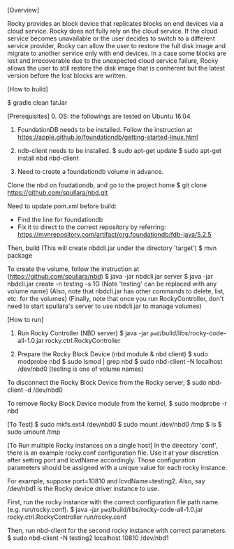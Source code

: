 [Overview]

Rocky provides an block device that replicates blocks on end devices via a cloud service. Rocky does not fully rely on the cloud service. If the cloud service becomes unavailable or the user decides to switch to a different service provider, Rocky can allow the user to restore the full disk image and migrate to another service only with end devices. In a case some blocks are lost and irrecoverable due to the unexpected cloud service failure, Rocky allows the user to still restore the disk image that is conherent but the latest version before the lost blocks are written.  

[How to build]

$ gradle clean fatJar

[Prerequisites]
0. OS: the followings are tested on Ubuntu 16.04

1. FoundationDB needs to be installed.
Follow the instruction at https://apple.github.io/foundationdb/getting-started-linux.html

2. ndb-client needs to be installed.
$ sudo apt-get update
$ sudo apt-get install nbd nbd-client

3. Need to create a foundationdb volume in advance.

Clone the nbd on foudationdb, and go to the project home
$ git clone https://github.com/spullara/nbd.git

Need to update pom.xml before build:
- Find the line for foundationdb
- Fix it to direct to the correct repository by referring:
  https://mvnrepository.com/artifact/org.foundationdb/fdb-java/5.2.5

Then, build (This will create nbdcli.jar under the directory 'target')
$ mvn package

To create the volume, follow the instruction at (https://github.com/spullara/nbd)
$ java -jar nbdcli.jar server
$ java -jar nbdcli.jar create -n testing -s 1G
(Note 'testing' can be replaced with any volume name)
(Also, note that nbdcli.jar has other commands to delete, list, etc. for the volumes)
(Finally, note that once you run RockyController, don't need to start spullara's server to use nbdcli.jar to manage volumes)

[How to run]

1. Run Rocky Controller (NBD server)
$ java -jar `pwd`/build/libs/rocky-code-all-1.0.jar rocky.ctrl.RockyController

2. Prepare the Rocky Block Device (nbd module & nbd client)
$ sudo modprobe nbd
$ sudo lsmod | grep nbd
$ sudo nbd-client -N <volume name> localhost /dev/nbd0
(testing is one of volume names)

To disconnect the Rocky Block Device from the Rocky server,
$ sudo nbd-client -d /dev/nbd0

To remove Rocky Block Device module from the kernel,
$ sudo modprobe -r nbd

[To Test]
$ sudo mkfs.ext4 /dev/nbd0
$ sudo mount /dev/nbd0 /tmp
$ ls
$ sudo umount /tmp

[To Run multiple Rocky instances on a single host]
In the directory 'conf', there is an example rocky.conf configuration file.
Use it at your discretion after setting port and lcvdName accordingly.
Those configuration parameters should be assigned with a unique value for
each rocky instance.

For example, suppose port=10810 and lcvdName=testing2.
Also, say /dev/nbd1 is the Rocky device driver instance to use.

First, run the rocky instance with the correct configuration file path name.
(e.g. run/rocky.conf).
$ java -jar `pwd`/build/libs/rocky-code-all-1.0.jar rocky.ctrl.RockyController run/rocky.conf

Then, run nbd-client for the second rocky instance with correct parameters.
$ sudo nbd-client -N testing2 localhost 10810 /dev/nbd1

